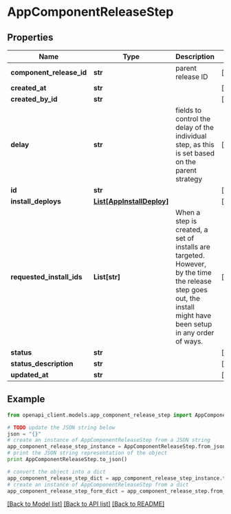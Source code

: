 # AppComponentReleaseStep


## Properties

Name | Type | Description | Notes
------------ | ------------- | ------------- | -------------
**component_release_id** | **str** | parent release ID | [optional] 
**created_at** | **str** |  | [optional] 
**created_by_id** | **str** |  | [optional] 
**delay** | **str** | fields to control the delay of the individual step, as this is set based on the parent strategy | [optional] 
**id** | **str** |  | [optional] 
**install_deploys** | [**List[AppInstallDeploy]**](AppInstallDeploy.md) |  | [optional] 
**requested_install_ids** | **List[str]** | When a step is created, a set of installs are targeted. However, by the time the release step goes out, the install might have been setup in any order of ways. | [optional] 
**status** | **str** |  | [optional] 
**status_description** | **str** |  | [optional] 
**updated_at** | **str** |  | [optional] 

## Example

```python
from openapi_client.models.app_component_release_step import AppComponentReleaseStep

# TODO update the JSON string below
json = "{}"
# create an instance of AppComponentReleaseStep from a JSON string
app_component_release_step_instance = AppComponentReleaseStep.from_json(json)
# print the JSON string representation of the object
print AppComponentReleaseStep.to_json()

# convert the object into a dict
app_component_release_step_dict = app_component_release_step_instance.to_dict()
# create an instance of AppComponentReleaseStep from a dict
app_component_release_step_form_dict = app_component_release_step.from_dict(app_component_release_step_dict)
```
[[Back to Model list]](../README.md#documentation-for-models) [[Back to API list]](../README.md#documentation-for-api-endpoints) [[Back to README]](../README.md)


